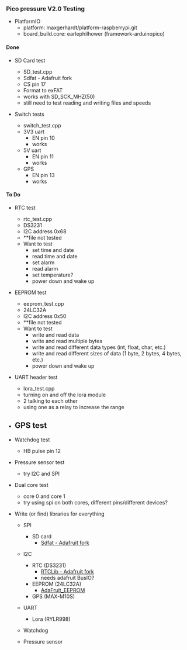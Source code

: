 ### Pico pressure V2.0 Testing
- PlatformIO
    - platform: maxgerhardt/platform-raspberrypi.git
    - board_build.core: earlephilhower (framework-arduinopico)

#### Done

- SD Card test
    - SD_test.cpp
    - Sdfat - Adafruit fork
    - CS pin 17
    - Format to exFAT
    - works with SD_SCK_MHZ(50)
    - still need to test reading and writing files and speeds


- Switch tests
    - switch_test.cpp
    - 3V3 uart
        - EN pin 10
        - works
    - 5V uart
        - EN pin 11
        - works
    - GPS
        - EN pin 13
        - works

#### To Do

- RTC test
    - rtc_test.cpp
    - DS3231
    - I2C address 0x68
    - **file not tested
    - Want to test
        - set time and date
        - read time and date
        - set alarm
        - read alarm
        - set temperature?
        - power down and wake up

- EEPROM test
    - eeprom_test.cpp
    - 24LC32A
    - I2C address 0x50
    - **file not tested
    - Want to test
        - write and read data
        - write and read multiple bytes
        - write and read different data types (int, float, char, etc.)
        - write and read different sizes of data (1 byte, 2 bytes, 4 bytes, etc.)
        - power down and wake up

- UART header test
    - lora_test.cpp
    - turning on and off the lora module
    - 2 talking to each other
    - using one as a relay to increase the range

- GPS test
    - 


- Watchdog test
    - HB pulse pin 12

- Pressure sensor test
    - try I2C and SPI

- Dual core test
    - core 0 and core 1
    - try using spi on both cores, different pins/different devices?


- Write (or find) libraries for everything
    - SPI
        - SD card
            - [Sdfat - Adafruit fork](https://github.com/adafruit/SdFat)
    - I2C
        - RTC (DS3231)
            - [RTCLib - Adafruit fork](https://github.com/adafruit/RTClib)
            - needs adafruit BusIO?
        - EEPROM (24LC32A)
            - [AdaFruit_EEPROM](https://github.com/adafruit/Adafruit_FRAM_I2C)
        - GPS (MAX-M10S)
    - UART
        - Lora (RYLR998)
        
    - Watchdog 

    - Pressure sensor